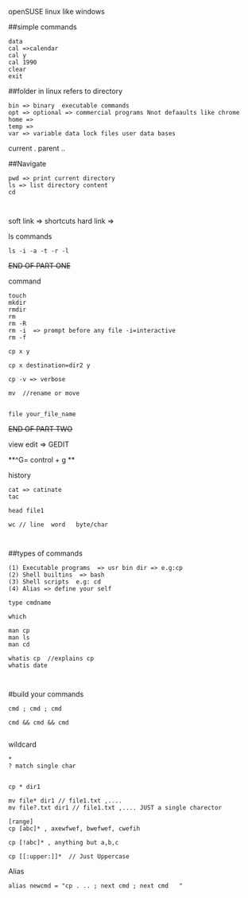 openSUSE linux like windows

##simple commands

```
data
cal =>calendar
cal y
cal 1990
clear
exit
```

##folder in linux refers to directory

```top most dir = /
bin => binary  executable commands
opt => optional => commercial programs Nnot defaaults like chrome
home =>
temp =>
var => variable data lock files user data bases
```

current .
parent ..

##Navigate

```
pwd => print current directory
ls => list directory content
cd



```

soft link => shortcuts
hard link =>

ls commands

```
ls -i -a -t -r -l

```

~~END OF PART ONE~~

command

```
touch
mkdir
rmdir
rm
rm -R
rm -i  => prompt before any file -i=interactive
rm -f

cp x y

cp x destination=dir2 y

cp -v => verbose

mv  //rename or move


file your_file_name

```

~~END OF PART TWO~~

view edit => GEDIT

**^G= control + g **

history

```
cat => catinate
tac

head file1

wc // line  word   byte/char



```

##types of commands

```
(1) Executable programs  => usr bin dir => e.g:cp
(2) Shell builtins  => bash
(3) Shell scripts  e.g: cd
(4) Alias => define your self

type cmdname

which

man cp
man ls
man cd

whatis cp  //explains cp
whatis date



```

#build your commands

```
cmd ; cmd ; cmd

cmd && cmd && cmd


```

wildcard

```
*
? match single char


cp * dir1

mv file* dir1 // file1.txt ,....
mv file?.txt dir1 // file1.txt ,.... JUST a single charector

[range]
cp [abc]* , axewfwef, bwefwef, cwefih

cp [!abc]* , anything but a,b,c 

cp [[:upper:]]*  // Just Uppercase 

```



Alias 


```
alias newcmd = "cp . .. ; next cmd ; next cmd   "

```